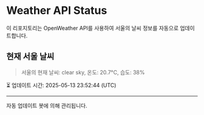 
# Weather API Status

이 리포지토리는 OpenWeather API를 사용하여 서울의 날씨 정보를 자동으로 업데이트합니다.

## 현재 서울 날씨
> 서울의 현재 날씨: clear sky, 온도: 20.7°C, 습도: 38%

⏳ 업데이트 시간: 2025-05-13 23:52:44 (UTC)

---
자동 업데이트 봇에 의해 관리됩니다.

